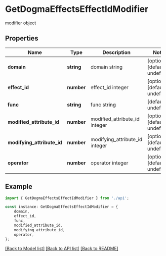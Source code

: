 # GetDogmaEffectsEffectIdModifier

modifier object

## Properties

Name | Type | Description | Notes
------------ | ------------- | ------------- | -------------
**domain** | **string** | domain string | [optional] [default to undefined]
**effect_id** | **number** | effect_id integer | [optional] [default to undefined]
**func** | **string** | func string | [default to undefined]
**modified_attribute_id** | **number** | modified_attribute_id integer | [optional] [default to undefined]
**modifying_attribute_id** | **number** | modifying_attribute_id integer | [optional] [default to undefined]
**operator** | **number** | operator integer | [optional] [default to undefined]

## Example

```typescript
import { GetDogmaEffectsEffectIdModifier } from './api';

const instance: GetDogmaEffectsEffectIdModifier = {
    domain,
    effect_id,
    func,
    modified_attribute_id,
    modifying_attribute_id,
    operator,
};
```

[[Back to Model list]](../README.md#documentation-for-models) [[Back to API list]](../README.md#documentation-for-api-endpoints) [[Back to README]](../README.md)

